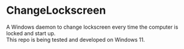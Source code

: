 # ChangeLockscreen

A Windows daemon to change lockscreen every time the computer is locked and start up.  
This repo is being tested and developed on Windows 11.